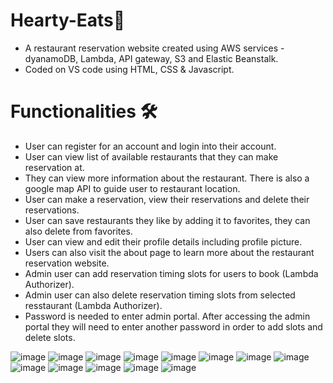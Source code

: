 # Hearty-Eats🍔
  - A restaurant reservation website created using AWS services - dyanamoDB, Lambda, API gateway, S3 and Elastic Beanstalk.
  - Coded on VS code using HTML, CSS & Javascript.

# Functionalities 🛠️
  - User can register for an account and login into their account.
  - User can view list of available restaurants that they can make reservation at.
  - They can view more information about the restaurant. There is also a google map API to guide user to restaurant location.
  - User can make a reservation, view their reservations and delete their reservations. 
  - User can save restaurants they like by adding it to favorites, they can also delete from favorites.
  - User can view and edit their profile details including profile picture. 
  - Users can also visit the about page to learn more about the restaurant reservation website.
  - Admin user can add reservation timing slots for users to book (Lambda Authorizer).
  - Admin user can also delete reservation timing slots from selected resstaurant (Lambda Authorizer).
  - Password is needed to enter admin portal. After accessing the admin portal they will need to enter another password in order to add slots and delete slots.
  
  ![image](https://user-images.githubusercontent.com/100062535/227495727-2402bbc5-54ff-4f7f-bdae-58a32107b29f.png)
  ![image](https://user-images.githubusercontent.com/100062535/227495917-376f4c23-010e-4e45-a1d4-e72fd63ca063.png)
  ![image](https://user-images.githubusercontent.com/100062535/227496271-e4bbd02e-4c5d-4f5c-a839-fda9847b3f20.png)
  ![image](https://user-images.githubusercontent.com/100062535/227496358-bce862c3-feb7-4d9b-858a-19d3baa3d50d.png)
  ![image](https://user-images.githubusercontent.com/100062535/227496569-bd502e74-311c-4f37-8c76-e597ab697ec4.png)
  ![image](https://user-images.githubusercontent.com/100062535/227496648-13d65646-d211-463e-a7d5-a801d13792e6.png)
  ![image](https://user-images.githubusercontent.com/100062535/227496737-72c970f2-55ee-428c-ac8a-adc64b8f585f.png)
  ![image](https://user-images.githubusercontent.com/100062535/227496800-b2b40d36-543c-44e0-baff-f90314d426d9.png)
  ![image](https://user-images.githubusercontent.com/100062535/227496887-d34e96ce-0c55-44d0-9c2e-aefd82034e9b.png)
  ![image](https://user-images.githubusercontent.com/100062535/227497239-2b6301e5-2413-4365-b246-3d4f1fe05ac2.png)
  ![image](https://user-images.githubusercontent.com/100062535/227502822-6a0eef6e-8fd7-48e0-a9c8-e288ab749d31.png)
  ![image](https://user-images.githubusercontent.com/100062535/227503280-8d315db9-6dbc-43b3-a2cd-032fb81c41f1.png)
  ![image](https://user-images.githubusercontent.com/100062535/227503337-ac76459c-fbaa-486f-99bb-85ee29dae23f.png)











  
